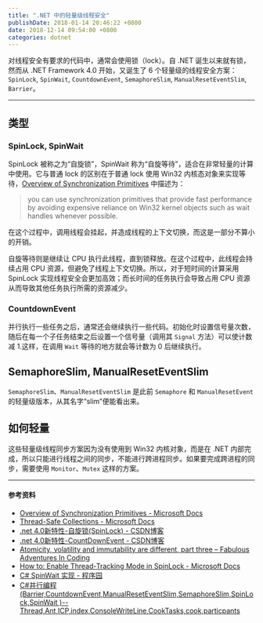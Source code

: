 ```yaml
---
title: ".NET 中的轻量级线程安全"
publishDate: 2018-01-14 20:46:22 +0800
date: 2018-12-14 09:54:00 +0800
categories: dotnet
---
```


对线程安全有要求的代码中，通常会使用锁（lock）。自 .NET 诞生以来就有锁，然而从 .NET Framework 4.0 开始，又诞生了 6 个轻量级的线程安全方案：`SpinLock`, `SpinWait`, `CountdownEvent`, `SemaphoreSlim`, `ManualResetEventSlim`, `Barrier`。

---

## 类型

### SpinLock, SpinWait

SpinLock 被称之为“自旋锁”，SpinWait 称为“自旋等待”，适合在非常轻量的计算中使用。它与普通 lock 的区别在于普通 lock 使用 Win32 内核态对象来实现等待，[Overview of Synchronization Primitives](https://docs.microsoft.com/en-us/dotnet/standard/threading/overview-of-synchronization-primitives?wt.mc_id=MVP) 中描述为：

> you can use synchronization primitives that provide fast performance by avoiding expensive reliance on Win32 kernel objects such as wait handles whenever possible.

在这个过程中，调用线程会挂起，并造成线程的上下文切换，而这是一部分不算小的开销。

自旋等待则是继续让 CPU 执行此线程，直到锁释放。在这个过程中，此线程会持续占用 CPU 资源，但避免了线程上下文切换。所以，对于短时间的计算采用 SpinLock 实现线程安全会更加高效；而长时间的任务执行会导致占用 CPU 资源从而导致其他任务执行所需的资源减少。

### CountdownEvent

并行执行一些任务之后，通常还会继续执行一些代码。初始化时设置信号量次数，随后在每一个子任务结束之后设置一个信号量（调用其 `Signal` 方法）可以使计数减 1.这样，在调用 `Wait` 等待的地方就会等计数为 0 后继续执行。

## SemaphoreSlim, ManualResetEventSlim

`SemaphoreSlim`、`ManualResetEventSlim` 是此前 `Semaphore` 和 `ManualResetEvent` 的轻量级版本，从其名字“slim”便能看出来。

## 如何轻量

这些轻量级线程同步方案因为没有使用到 Win32 内核对象，而是在 .NET 内部完成，所以只能进行线程之间的同步，不能进行跨进程同步。如果要完成跨进程的同步，需要使用 `Monitor`、`Mutex` 这样的方案。

---

#### 参考资料

- [Overview of Synchronization Primitives - Microsoft Docs](https://docs.microsoft.com/en-us/dotnet/standard/threading/overview-of-synchronization-primitives?wt.mc_id=MVP)
- [Thread-Safe Collections - Microsoft Docs](https://docs.microsoft.com/en-us/dotnet/standard/collections/thread-safe/?wt.mc_id=MVP)
- [.net 4.0新特性-自旋锁(SpinLock) - CSDN博客](http://blog.csdn.net/clingingboy/article/details/5662735)
- [.net 4.0新特性-CountDownEvent - CSDN博客](http://blog.csdn.net/clingingboy/article/details/5662734)
- [Atomicity, volatility and immutability are different, part three – Fabulous Adventures In Coding](https://blogs.msdn.microsoft.com/ericlippert/2011/06/16/atomicity-volatility-and-immutability-are-different-part-three/)
- [How to: Enable Thread-Tracking Mode in SpinLock - Microsoft Docs](https://docs.microsoft.com/en-us/dotnet/standard/threading/how-to-enable-thread-tracking-mode-in-spinlock?wt.mc_id=MVP)
- [C# SpinWait 实现 - 程序园](http://www.voidcn.com/article/p-pbnmpkmu-bqz.html)
- [C#并行编程 (Barrier,CountdownEvent,ManualResetEventSlim,SemaphoreSlim,SpinLock,SpinWait )--Thread,Ant,ICP,index,ConsoleWriteLine,CookTasks,cook,particpants](http://www.bijishequ.com/detail/359812?p=13-67)
